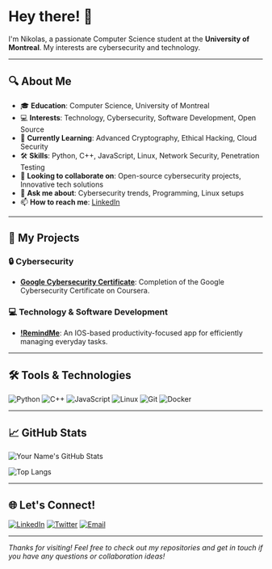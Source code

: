 # Hey there! 👋

I'm Nikolas, a passionate Computer Science student at the **University of Montreal**. My interests are cybersecurity and technology.

---

## 🔍 About Me

- 🎓 **Education**: Computer Science, University of Montreal
- 💻 **Interests**: Technology, Cybersecurity, Software Development, Open Source
- 🌱 **Currently Learning**: Advanced Cryptography, Ethical Hacking, Cloud Security
- 🛠️ **Skills**: Python, C++, JavaScript, Linux, Network Security, Penetration Testing
- 🤝 **Looking to collaborate on**: Open-source cybersecurity projects, Innovative tech solutions
- 💬 **Ask me about**: Cybersecurity trends, Programming, Linux setups
- 📫 **How to reach me**: [LinkedIn](www.linkedin.com/in/nikolaslevesque)

---

## 🚀 My Projects

### 🔒 Cybersecurity
- **[Google Cybersecurity Certificate]()**: Completion of the Google Cybersecurity Certificate on Coursera.
  
### 💻 Technology & Software Development
- **[!RemindMe]()**: An IOS-based productivity-focused app for efficiently managing everyday tasks.
  
---

## 🛠️ Tools & Technologies

![Python](https://img.shields.io/badge/-Python-333333?style=flat&logo=python)
![C++](https://img.shields.io/badge/-C++-333333?style=flat&logo=cplusplus)
![JavaScript](https://img.shields.io/badge/-JavaScript-333333?style=flat&logo=javascript)
![Linux](https://img.shields.io/badge/-Linux-333333?style=flat&logo=linux)
![Git](https://img.shields.io/badge/-Git-333333?style=flat&logo=git)
![Docker](https://img.shields.io/badge/-Docker-333333?style=flat&logo=docker)

---

## 📈 GitHub Stats

![Your Name's GitHub Stats](https://github-readme-stats.vercel.app/api?username=YourGitHubUsername&show_icons=true&theme=radical)

![Top Langs](https://github-readme-stats.vercel.app/api/top-langs/?username=YourGitHubUsername&layout=compact&theme=radical)

---

## 🌐 Let's Connect!

[![LinkedIn](https://img.shields.io/badge/-LinkedIn-blue?style=flat&logo=linkedin)](www.linkedin.com/in/nikolaslevesque)
[![Twitter](https://img.shields.io/badge/-Twitter-1DA1F2?style=flat&logo=twitter)]()
[![Email](https://img.shields.io/badge/-Email-D14836?style=flat&logo=gmail&logoColor=white)](mailto:)

---

*Thanks for visiting! Feel free to check out my repositories and get in touch if you have any questions or collaboration ideas!*
